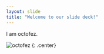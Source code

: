 ```yaml
---
layout: slide
title: "Welcome to our slide deck!"
---
```


I am octofez.

![octofez](https://octodex.github.com/images/octofez.png)
{: .center}
